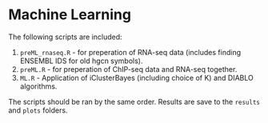 # Machine Learning 

The following scripts are included:
1. `preML_rnaseq.R` - for preperation of RNA-seq data (includes finding ENSEMBL IDS for old hgcn symbols).
2. `preML.R` - for preperation of ChIP-seq data and RNA-seq together.
3. `ML.R` - Application of iClusterBayes (including choice of K) and DIABLO algorithms.

The scripts should be ran by the same order. 
Results are save to the `results` and `plots` folders.
